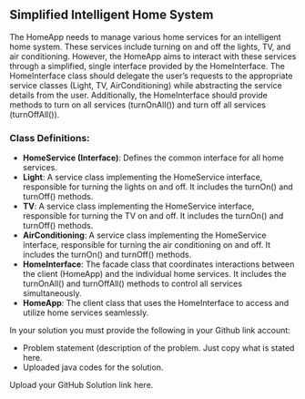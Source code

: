 ## Simplified Intelligent Home System
The HomeApp needs to manage various home services for an intelligent home system. These services include turning on and off the lights, TV, and air conditioning. However, the HomeApp aims to interact with these services through a simplified, single interface provided by the HomeInterface. The HomeInterface class should delegate the user’s requests to the appropriate service classes (Light, TV, AirConditioning) while abstracting the service details from the user. Additionally, the HomeInterface should provide methods to turn on all services (turnOnAll()) and turn off all services (turnOffAll()).

### Class Definitions:
- **HomeService (Interface)**: Defines the common interface for all home services.
- **Light**: A service class implementing the HomeService interface, responsible for turning the lights on and off. It includes the turnOn() and turnOff() methods.
- **TV**: A service class implementing the HomeService interface, responsible for turning the TV on and off. It includes the turnOn() and turnOff() methods.
- **AirConditioning**: A service class implementing the HomeService interface, responsible for turning the air conditioning on and off. It includes the turnOn() and turnOff() methods.
- **HomeInterface**: The facade class that coordinates interactions between the client (HomeApp) and the individual home services. It includes the turnOnAll() and turnOffAll() methods to control all services simultaneously.
- **HomeApp**: The client class that uses the HomeInterface to access and utilize home services seamlessly.

In your solution you must provide the following in your Github link account:
-  Problem statement (description of the problem. Just copy what is stated here.
-  Uploaded java codes for the solution.

Upload your GitHub Solution link here.
